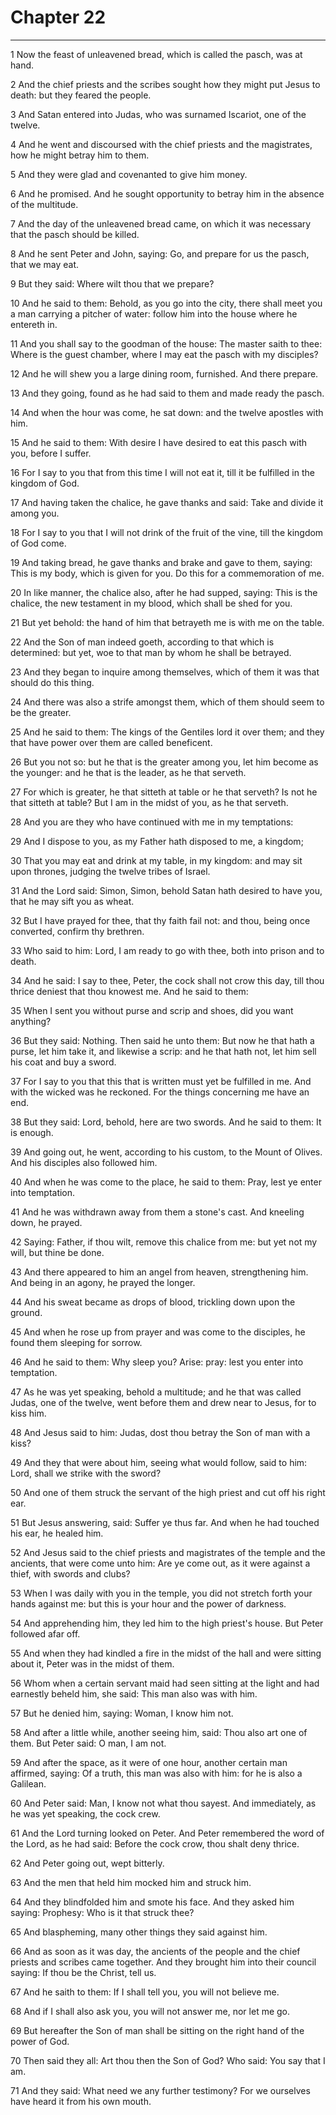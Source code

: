 # Chapter 22

***

1 Now the feast of unleavened bread, which is called the pasch, was at hand.

2 And the chief priests and the scribes sought how they might put Jesus to death: but they feared the people.

3 And Satan entered into Judas, who was surnamed Iscariot, one of the twelve.

4 And he went and discoursed with the chief priests and the magistrates, how he might betray him to them.

5 And they were glad and covenanted to give him money.

6 And he promised. And he sought opportunity to betray him in the absence of the multitude.

7 And the day of the unleavened bread came, on which it was necessary that the pasch should be killed.

8 And he sent Peter and John, saying: Go, and prepare for us the pasch, that we may eat.

9 But they said: Where wilt thou that we prepare?

10 And he said to them: Behold, as you go into the city, there shall meet you a man carrying a pitcher of water: follow him into the house where he entereth in.

11 And you shall say to the goodman of the house: The master saith to thee: Where is the guest chamber, where I may eat the pasch with my disciples?

12 And he will shew you a large dining room, furnished. And there prepare.

13 And they going, found as he had said to them and made ready the pasch.

14 And when the hour was come, he sat down: and the twelve apostles with him.

15 And he said to them: With desire I have desired to eat this pasch with you, before I suffer.

16 For I say to you that from this time I will not eat it, till it be fulfilled in the kingdom of God.

17 And having taken the chalice, he gave thanks and said: Take and divide it among you.

18 For I say to you that I will not drink of the fruit of the vine, till the kingdom of God come.

19 And taking bread, he gave thanks and brake and gave to them, saying: This is my body, which is given for you. Do this for a commemoration of me.

20 In like manner, the chalice also, after he had supped, saying: This is the chalice, the new testament in my blood, which shall be shed for you.

21 But yet behold: the hand of him that betrayeth me is with me on the table.

22 And the Son of man indeed goeth, according to that which is determined: but yet, woe to that man by whom he shall be betrayed.

23 And they began to inquire among themselves, which of them it was that should do this thing.

24 And there was also a strife amongst them, which of them should seem to be the greater.

25 And he said to them: The kings of the Gentiles lord it over them; and they that have power over them are called beneficent.

26 But you not so: but he that is the greater among you, let him become as the younger: and he that is the leader, as he that serveth.

27 For which is greater, he that sitteth at table or he that serveth? Is not he that sitteth at table? But I am in the midst of you, as he that serveth.

28 And you are they who have continued with me in my temptations:

29 And I dispose to you, as my Father hath disposed to me, a kingdom;

30 That you may eat and drink at my table, in my kingdom: and may sit upon thrones, judging the twelve tribes of Israel.

31 And the Lord said: Simon, Simon, behold Satan hath desired to have you, that he may sift you as wheat.

32 But I have prayed for thee, that thy faith fail not: and thou, being once converted, confirm thy brethren.

33 Who said to him: Lord, I am ready to go with thee, both into prison and to death.

34 And he said: I say to thee, Peter, the cock shall not crow this day, till thou thrice deniest that thou knowest me. And he said to them:

35 When I sent you without purse and scrip and shoes, did you want anything?

36 But they said: Nothing. Then said he unto them: But now he that hath a purse, let him take it, and likewise a scrip: and he that hath not, let him sell his coat and buy a sword.

37 For I say to you that this that is written must yet be fulfilled in me. And with the wicked was he reckoned. For the things concerning me have an end.

38 But they said: Lord, behold, here are two swords. And he said to them: It is enough.

39 And going out, he went, according to his custom, to the Mount of Olives. And his disciples also followed him.

40 And when he was come to the place, he said to them: Pray, lest ye enter into temptation.

41 And he was withdrawn away from them a stone's cast. And kneeling down, he prayed.

42 Saying: Father, if thou wilt, remove this chalice from me: but yet not my will, but thine be done.

43 And there appeared to him an angel from heaven, strengthening him. And being in an agony, he prayed the longer.

44 And his sweat became as drops of blood, trickling down upon the ground.

45 And when he rose up from prayer and was come to the disciples, he found them sleeping for sorrow.

46 And he said to them: Why sleep you? Arise: pray: lest you enter into temptation.

47 As he was yet speaking, behold a multitude; and he that was called Judas, one of the twelve, went before them and drew near to Jesus, for to kiss him.

48 And Jesus said to him: Judas, dost thou betray the Son of man with a kiss?

49 And they that were about him, seeing what would follow, said to him: Lord, shall we strike with the sword?

50 And one of them struck the servant of the high priest and cut off his right ear.

51 But Jesus answering, said: Suffer ye thus far. And when he had touched his ear, he healed him.

52 And Jesus said to the chief priests and magistrates of the temple and the ancients, that were come unto him: Are ye come out, as it were against a thief, with swords and clubs?

53 When I was daily with you in the temple, you did not stretch forth your hands against me: but this is your hour and the power of darkness.

54 And apprehending him, they led him to the high priest's house. But Peter followed afar off.

55 And when they had kindled a fire in the midst of the hall and were sitting about it, Peter was in the midst of them.

56 Whom when a certain servant maid had seen sitting at the light and had earnestly beheld him, she said: This man also was with him.

57 But he denied him, saying: Woman, I know him not.

58 And after a little while, another seeing him, said: Thou also art one of them. But Peter said: O man, I am not.

59 And after the space, as it were of one hour, another certain man affirmed, saying: Of a truth, this man was also with him: for he is also a Galilean.

60 And Peter said: Man, I know not what thou sayest. And immediately, as he was yet speaking, the cock crew.

61 And the Lord turning looked on Peter. And Peter remembered the word of the Lord, as he had said: Before the cock crow, thou shalt deny thrice.

62 And Peter going out, wept bitterly.

63 And the men that held him mocked him and struck him.

64 And they blindfolded him and smote his face. And they asked him saying: Prophesy: Who is it that struck thee?

65 And blaspheming, many other things they said against him.

66 And as soon as it was day, the ancients of the people and the chief priests and scribes came together. And they brought him into their council saying: If thou be the Christ, tell us.

67 And he saith to them: If I shall tell you, you will not believe me.

68 And if I shall also ask you, you will not answer me, nor let me go.

69 But hereafter the Son of man shall be sitting on the right hand of the power of God.

70 Then said they all: Art thou then the Son of God? Who said: You say that I am.

71 And they said: What need we any further testimony? For we ourselves have heard it from his own mouth.

